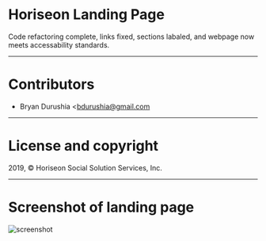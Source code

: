 # Horiseon Landing Page

Code refactoring complete, links fixed, sections labaled, and webpage now meets accessability standards.

---

# Contributors

- Bryan Durushia <bdurushia@gmail.com

---

# License and copyright

2019, &copy; Horiseon Social Solution Services, Inc.

---

# Screenshot of landing page

![screenshot](https://user-images.githubusercontent.com/76260457/137592873-f6f91c42-c814-43f7-8b1f-3137201298dc.jpg)

